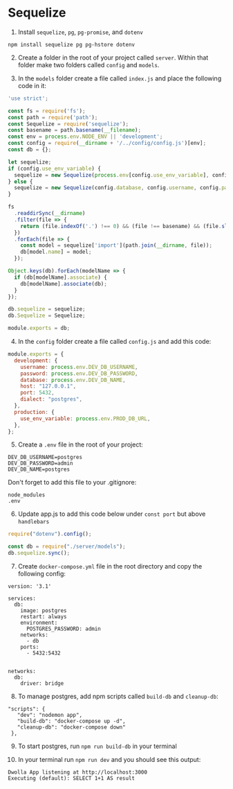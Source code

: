 # Sequelize

1. Install `sequelize`, `pg`, `pg-promise`, and `dotenv`

```
npm install sequelize pg pg-hstore dotenv

```

2. Create a folder in the root of your project called `server`. Within that folder make two folders called `config` and `models`.

3. In  the `models` folder create a file called `index.js` and place the following code in it:

```javascript
'use strict';

const fs = require('fs');
const path = require('path');
const Sequelize = require('sequelize');
const basename = path.basename(__filename);
const env = process.env.NODE_ENV || 'development';
const config = require(__dirname + '/../config/config.js')[env];
const db = {};

let sequelize;
if (config.use_env_variable) {
  sequelize = new Sequelize(process.env[config.use_env_variable], config);
} else {
  sequelize = new Sequelize(config.database, config.username, config.password, config);
}

fs
  .readdirSync(__dirname)
  .filter(file => {
    return (file.indexOf('.') !== 0) && (file !== basename) && (file.slice(-3) === '.js');
  })
  .forEach(file => {
    const model = sequelize['import'](path.join(__dirname, file));
    db[model.name] = model;
  });

Object.keys(db).forEach(modelName => {
  if (db[modelName].associate) {
    db[modelName].associate(db);
  }
});

db.sequelize = sequelize;
db.Sequelize = Sequelize;

module.exports = db;
```

4. In the `config` folder create a file called `config.js` and add this code:

```javascript
module.exports = {
  development: {
    username: process.env.DEV_DB_USERNAME,
    password: process.env.DEV_DB_PASSWORD,
    database: process.env.DEV_DB_NAME,
    host: "127.0.0.1",
    port: 5432,
    dialect: "postgres",
  },
  production: {
    use_env_variable: process.env.PROD_DB_URL,
  },
};
```

5. Create a `.env` file in the root of your project:

```
DEV_DB_USERNAME=postgres
DEV_DB_PASSWORD=admin
DEV_DB_NAME=postgres
```

Don't forget to add this file to your .gitignore:

```
node_modules
.env
```

6. Update app.js to add this code below under `const port` but above `handlebars`

```javascript
require("dotenv").config();

const db = require("./server/models");
db.sequelize.sync();
```

7. Create `docker-compose.yml` file in the root directory and copy the following config:
```
version: '3.1'

services:
  db:
    image: postgres
    restart: always
    environment:
      POSTGRES_PASSWORD: admin
    networks:
      - db
    ports:
      - 5432:5432


networks:
  db:
    driver: bridge
```

8. To manage postgres, add npm scripts called `build-db` and `cleanup-db`:
 ```
"scripts": {
    "dev": "nodemon app",
    "build-db": "docker-compose up -d",
    "cleanup-db": "docker-compose down"
  },
```

9. To start postgres, run `npm run build-db` in your terminal

10. In your terminal run `npm run dev` and you should see this output:

```
Dwolla App listening at http://localhost:3000
Executing (default): SELECT 1+1 AS result
```
